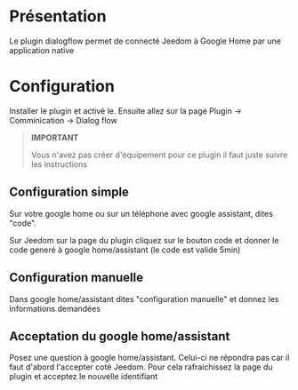 # Présentation

Le plugin dialogflow permet de connecté Jeedom à Google Home par une application native

# Configuration

Installer le plugin et activé le. Ensuite allez sur la page Plugin -> Comminication -> Dialog flow

> **IMPORTANT**
>
> Vous n'avez pas créer d'équipement pour ce plugin il faut juste suivre les instructions

## Configuration simple

Sur votre google home ou sur un téléphone avec google assistant, dites "code".

Sur Jeedom sur la page du plugin cliquez sur le bouton code et donner le code generé à google home/assistant (le code est valide 5min)

## Configuration manuelle

Dans google home/assistant dites "configuration manuelle" et donnez les informations demandées

## Acceptation du google home/assistant

Posez une question à google home/assistant. Celui-ci ne répondra pas car il faut d'abord l'accepter coté Jeedom. Pour cela rafraichissez la page du plugin et acceptez le nouvelle identifiant
